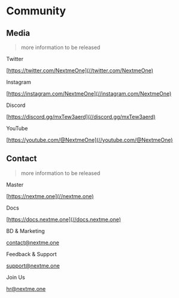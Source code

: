 # Community

## Media

> more information to be released

Twitter

[https://twitter.com/NextmeOne](//twitter.com/NextmeOne)

Instagram

[https://instagram.com/NextmeOne](//instagram.com/NextmeOne)

Discord

[https://discord.gg/mxTew3aerd](//discord.gg/mxTew3aerd)

YouTube

[https://youtube.com/@NextmeOne](//youtube.com/@NextmeOne)

## Contact

> more information to be released

Master

[https://nextme.one](//nextme.one)

Docs

[https://docs.nextme.one](//docs.nextme.one)

BD & Marketing

[contact@nextme.one](mailto:contact@nextme.one)

Feedback & Support

[support@nextme.one](mailto:support@nextme.one)

Join Us

[hr@nextme.one](mailto:hr@nextme.one)
